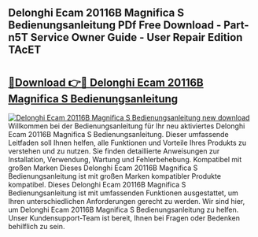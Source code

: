 ## Delonghi Ecam 20116B Magnifica S Bedienungsanleitung PDf Free Download - Part-n5T Service Owner Guide - User Repair Edition TAcET

# <h2><a href="http://df2y75.blite.top/?on=Delonghi+Ecam+20116B+Magnifica+S+Bedienungsanleitung">🔗Download 👉🔴 Delonghi Ecam 20116B Magnifica S Bedienungsanleitung</a></h2>

[![Delonghi Ecam 20116B Magnifica S Bedienungsanleitung new download](https://i.imgur.com/lujVjoI.png)](http://df2y75.blite.top/?on=Delonghi+Ecam+20116B+Magnifica+S+Bedienungsanleitung)
Willkommen bei der Bedienungsanleitung für Ihr neu aktiviertes Delonghi Ecam 20116B Magnifica S Bedienungsanleitung. Dieser umfassende Leitfaden soll Ihnen helfen, alle Funktionen und Vorteile Ihres Produkts zu verstehen und zu nutzen. Sie finden detaillierte Anweisungen zur Installation, Verwendung, Wartung und Fehlerbehebung. Kompatibel mit großen Marken Dieses Delonghi Ecam 20116B Magnifica S Bedienungsanleitung ist mit großen Marken kompatibler Produkte kompatibel. Dieses Delonghi Ecam 20116B Magnifica S Bedienungsanleitung ist mit umfassenden Funktionen ausgestattet, um Ihren unterschiedlichen Anforderungen gerecht zu werden. Wir sind hier, um Delonghi Ecam 20116B Magnifica S Bedienungsanleitung zu helfen. Unser Kundensupport-Team ist bereit, Ihnen bei Fragen oder Bedenken behilflich zu sein.
